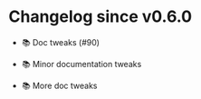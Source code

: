 # Changelog since v0.6.0
- 📚 Doc tweaks (#90)

* 📚 Minor documentation tweaks

* 📚 More doc tweaks 
